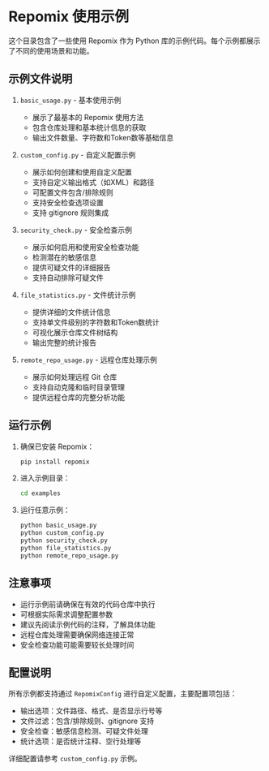 # Repomix 使用示例

这个目录包含了一些使用 Repomix 作为 Python 库的示例代码。每个示例都展示了不同的使用场景和功能。

## 示例文件说明

1. `basic_usage.py` - 基本使用示例
   - 展示了最基本的 Repomix 使用方法
   - 包含仓库处理和基本统计信息的获取
   - 输出文件数量、字符数和Token数等基础信息

2. `custom_config.py` - 自定义配置示例
   - 展示如何创建和使用自定义配置
   - 支持自定义输出格式（如XML）和路径
   - 可配置文件包含/排除规则
   - 支持安全检查选项设置
   - 支持 gitignore 规则集成

3. `security_check.py` - 安全检查示例
   - 展示如何启用和使用安全检查功能
   - 检测潜在的敏感信息
   - 提供可疑文件的详细报告
   - 支持自动排除可疑文件

4. `file_statistics.py` - 文件统计示例
   - 提供详细的文件统计信息
   - 支持单文件级别的字符数和Token数统计
   - 可视化展示仓库文件树结构
   - 输出完整的统计报告

5. `remote_repo_usage.py` - 远程仓库处理示例
   - 展示如何处理远程 Git 仓库
   - 支持自动克隆和临时目录管理
   - 提供远程仓库的完整分析功能

## 运行示例

1. 确保已安装 Repomix：
   ```bash
   pip install repomix
   ```

2. 进入示例目录：
   ```bash
   cd examples
   ```

3. 运行任意示例：
   ```bash
   python basic_usage.py
   python custom_config.py
   python security_check.py
   python file_statistics.py
   python remote_repo_usage.py
   ```

## 注意事项

- 运行示例前请确保在有效的代码仓库中执行
- 可根据实际需求调整配置参数
- 建议先阅读示例代码的注释，了解具体功能
- 远程仓库处理需要确保网络连接正常
- 安全检查功能可能需要较长处理时间

## 配置说明

所有示例都支持通过 `RepomixConfig` 进行自定义配置，主要配置项包括：

- 输出选项：文件路径、格式、是否显示行号等
- 文件过滤：包含/排除规则、gitignore 支持
- 安全检查：敏感信息检测、可疑文件处理
- 统计选项：是否统计注释、空行处理等

详细配置请参考 `custom_config.py` 示例。 